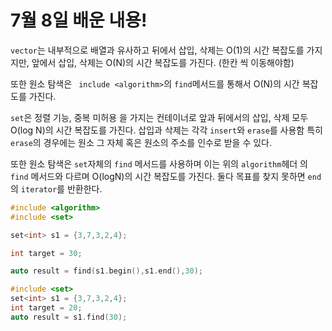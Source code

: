 # 7월 8일 배운 내용!

``vector``는 내부적으로 배열과 유사하고 
뒤에서 삽입, 삭제는 O(1)의 시간 복잡도를 가지지만, 
앞에서 삽입, 삭제는 O(N)의 시간 복잡도를 가진다. (한칸 씩 이동해야함)

또한 원소 탐색은 `` include <algorithm>``의 ``find``메서드를 통해서 O(N)의 시간 복잡도를 가진다.

``set``은 정렬 기능, 중복 미허용 을 가지는 컨테이너로 
앞과 뒤에서의 삽입, 삭제 모두 O(log N)의 시간 복잡도를 가진다. 
삽입과 삭제는 각각 ``insert``와 ``erase``를 사용함
특히 ``erase``의 경우에는 원소 그 자체 혹은 원소의 주소를 인수로 받을 수 있다.

또한 원소 탐색은 ``set``자체의 ``find`` 메서드를 사용하며 이는 위의 ``algorithm``헤더 의 ``find`` 메서드와 다르며 O(logN)의 시간 복잡도를 가진다. 
둘다 목표를 찾지 못하면 ``end``의 ``iterator``를 반환한다.

```c++
#include <algorithm>
#include <set>

set<int> s1 = {3,7,3,2,4};

int target = 30;

auto result = find(s1.begin(),s1.end(),30);

```

```c++
#include <set>
set<int> s1 = {3,7,3,2,4};
int target = 20;
auto result = s1.find(30);
```